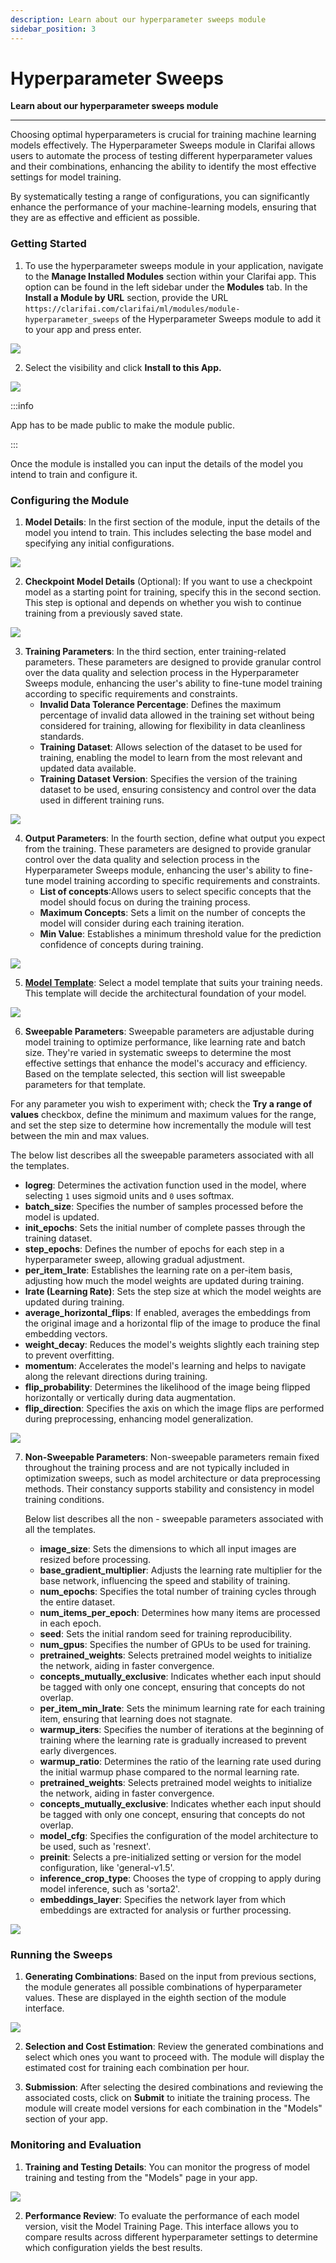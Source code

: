 ```yaml
---
description: Learn about our hyperparameter sweeps module
sidebar_position: 3
---
```


# Hyperparameter Sweeps

**Learn about our hyperparameter sweeps module**
<hr />


Choosing optimal hyperparameters is crucial for training machine learning models effectively. The Hyperparameter Sweeps module in Clarifai allows users to automate the process of testing different hyperparameter values and their combinations, enhancing the ability to identify the most effective settings for model training.

By systematically testing a range of configurations, you can significantly enhance the performance of your machine-learning models, ensuring that they are as effective and efficient as possible.




### Getting Started




1. To use the hyperparameter sweeps module in your application, navigate to the **Manage Installed Modules** section within your Clarifai app. This option can be found in the left sidebar under the **Modules** tab. In the **Install a Module by URL** section, provide the URL `https://clarifai.com/clarifai/ml/modules/module-hyperparameter_sweeps` of the Hyperparameter Sweeps module to add it to your app and press enter.

![](/img/agent-system-operators/HS_1.png)





2. Select the visibility and click **Install to this App.**

![](/img/agent-system-operators/HS_2.png)



:::info

App has to be made public to make the module public.

:::


Once the module is installed you can input the details of the model you intend to train and configure it.


### Configuring the Module




1. **Model Details**: In the first section of the module, input the details of the model you intend to train. This includes selecting the base model and specifying any initial configurations.


![](/img/agent-system-operators/HS_3.png)


2. **Checkpoint Model Details** (Optional): If you want to use a checkpoint model as a starting point for training, specify this in the second section. This step is optional and depends on whether you wish to continue training from a previously saved state.

![](/img/agent-system-operators/HS_4.png)



3. **Training Parameters**: In the third section, enter training-related parameters. These parameters are designed to provide granular control over the data quality and selection process in the Hyperparameter Sweeps module, enhancing the user's ability to fine-tune model training according to specific requirements and constraints.
   * **Invalid Data Tolerance Percentage**: Defines the maximum percentage of invalid data allowed in the training set without being considered for training, allowing for flexibility in data cleanliness standards.
   * **Training Dataset**: Allows selection of the dataset to be used for training, enabling the model to learn from the most relevant and updated data available.
   * **Training Dataset Version**: Specifies the version of the training dataset to be used, ensuring consistency and control over the data used in different training runs.





![](/img/agent-system-operators/HS_5.png)



4. **Output Parameters**: In the fourth section, define what output you expect from the training. These parameters are designed to provide granular control over the data quality and selection process in the Hyperparameter Sweeps module, enhancing the user's ability to fine-tune model training according to specific requirements and constraints.
   * **List of concepts**:Allows users to select specific concepts that the model should focus on during the training process.
   * **Maximum Concepts**: Sets a limit on the number of concepts the model will consider during each training iteration.
   * **Min Value**: Establishes a minimum threshold value for the prediction confidence of concepts during training.




![](/img/agent-system-operators/HS_6.png)


5. **[Model Template](https://docs.clarifai.com/portal-guide/model/deep-training/#template-types)**: Select a model template that suits your training needs. This template will decide the architectural foundation of your model.




![](/img/agent-system-operators/HS_7.png)




6. **Sweepable Parameters**: Sweepable parameters are adjustable during model training to optimize performance, like learning rate and batch size. They're varied in systematic sweeps to determine the most effective settings that enhance the model's accuracy and efficiency. Based on the template selected, this section will list sweepable parameters for that template.

For any parameter you wish to experiment with; check the **Try a range of values** checkbox, define the minimum and maximum values for the range, and set the step size to determine how incrementally the module will test between the min and max values.

The below list describes all the sweepable parameters associated with all the templates.


   * **logreg**: Determines the activation function used in the model, where selecting `1` uses sigmoid units and `0` uses softmax.
   * **batch_size**: Specifies the number of samples processed before the model is updated.
   * **init_epochs**: Sets the initial number of complete passes through the training dataset.
   * **step_epochs**: Defines the number of epochs for each step in a hyperparameter sweep, allowing gradual adjustment.
   * **per_item_lrate**: Establishes the learning rate on a per-item basis, adjusting how much the model weights are updated during training.
   * **lrate (Learning Rate)**: Sets the step size at which the model weights are updated during training.
   * **average_horizontal_flips**: If enabled, averages the embeddings from the original image and a horizontal flip of the image to produce the final embedding vectors.
   * **weight_decay**: Reduces the model's weights slightly each training step to prevent overfitting.
   * **momentum**: Accelerates the model's learning and helps to navigate along the relevant directions during training.
   * **flip_probability**: Determines the likelihood of the image being flipped horizontally or vertically during data augmentation.
   * **flip_direction**: Specifies the axis on which the image flips are performed during preprocessing, enhancing model generalization.




![](/img/agent-system-operators/HS_8.png)




7. **Non-Sweepable Parameters**: Non-sweepable parameters remain fixed throughout the training process and are not typically included in optimization sweeps, such as model architecture or data preprocessing methods. Their constancy supports stability and consistency in model training conditions.


   Below list describes all the non - sweepable parameters associated with all the templates.


   * **image_size**: Sets the dimensions to which all input images are resized before processing.
   * **base_gradient_multiplier**: Adjusts the learning rate multiplier for the base network, influencing the speed and stability of training.
   * **num_epochs**: Specifies the total number of training cycles through the entire dataset.
   * **num_items_per_epoch**: Determines how many items are processed in each epoch.
   * **seed**: Sets the initial random seed for training reproducibility.
   * **num_gpus**: Specifies the number of GPUs to be used for training.
   * **pretrained_weights**: Selects pretrained model weights to initialize the network, aiding in faster convergence.
   * **concepts_mutually_exclusive**: Indicates whether each input should be tagged with only one concept, ensuring that concepts do not overlap.
   * **per_item_min_lrate**: Sets the minimum learning rate for each training item, ensuring that learning does not stagnate.
   * **warmup_iters**: Specifies the number of iterations at the beginning of training where the learning rate is gradually increased to prevent early divergences.
   * **warmup_ratio**: Determines the ratio of the learning rate used during the initial warmup phase compared to the normal learning rate.
   * **pretrained_weights**: Selects pretrained model weights to initialize the network, aiding in faster convergence.
   * **concepts_mutually_exclusive**: Indicates whether each input should be tagged with only one concept, ensuring that concepts do not overlap.
   * **model_cfg**: Specifies the configuration of the model architecture to be used, such as 'resnext'.
   * **preinit**: Selects a pre-initialized setting or version for the model configuration, like 'general-v1.5'.
   * **inference_crop_type**: Chooses the type of cropping to apply during model inference, such as 'sorta2'.
   * **embeddings_layer**: Specifies the network layer from which embeddings are extracted for analysis or further processing.






![](/img/agent-system-operators/HS_9.png)




### Running the Sweeps




1. **Generating Combinations**: Based on the input from previous sections, the module generates all possible combinations of hyperparameter values. These are displayed in the eighth section of the module interface.


![](/img/agent-system-operators/HS_10.png)


2. **Selection and Cost Estimation**: Review the generated combinations and select which ones you want to proceed with. The module will display the estimated cost for training each combination per hour.


3. **Submission**: After selecting the desired combinations and reviewing the associated costs, click on **Submit** to initiate the training process. The module will create model versions for each combination in the "Models" section of your app.




### Monitoring and Evaluation




1. **Training and Testing Details**: You can monitor the progress of model training and testing from the "Models" page in your app.

![](/img/agent-system-operators/HS_last.png)




2. **Performance Review**: To evaluate the performance of each model version, visit the Model Training Page. This interface allows you to compare results across different hyperparameter settings to determine which configuration yields the best results.

